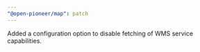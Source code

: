 ```yaml
---
"@open-pioneer/map": patch
---
```


Added a configuration option to disable fetching of WMS service capabilities.
